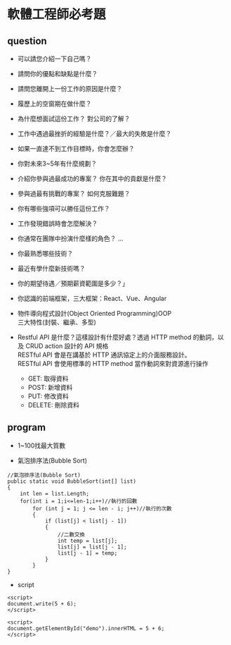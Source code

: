 # 軟體工程師必考題

## question
* 可以請您介紹一下自己嗎？
* 請問你的優點和缺點是什麼？
* 請問您離開上一份工作的原因是什麼？
* 履歷上的空窗期在做什麼？
* 為什麼想面試這份工作？ 對公司的了解？
* 工作中遇過最挫折的經驗是什麼？／最大的失敗是什麼？
* 如果一直達不到工作目標時，你會怎麼辦？
* 你對未來3~5年有什麼規劃？

* 介紹你參與過最成功的專案？ 你在其中的貢獻是什麼？
* 參與過最有挑戰的專案？ 如何克服難題？
* 你有哪些強項可以勝任這份工作？
* 工作發現錯誤時會怎麼解決？
* 你通常在團隊中扮演什麼樣的角色？ ...
* 你最熟悉哪些技術？
* 最近有學什麼新技術嗎？

* 你的期望待遇／預期薪資範圍是多少？」


* 你認識的前端框架，三大框架：React、Vue、Angular
* 物件導向程式設計(Object Oriented Programming)OOP  
  三大特性(封裝、繼承、多型)
* Restful API 是什麼？這樣設計有什麼好處？透過 HTTP method 的動詞，以及 CRUD action 設計的 API 規格  
  RESTful API 會是在講基於 HTTP 通訊協定上的介面服務設計。  
  RESTful API 會使用標準的 HTTP method 當作動詞來對資源進行操作  
  * GET: 取得資料
  * POST: 新增資料
  * PUT: 修改資料
  * DELETE: 刪除資料

## program

* 1~100找最大質數

* 氣泡排序法(Bubble Sort)
```
//氣泡排序法(Bubble Sort)
public static void BubbleSort(int[] list)
{
    int len = list.Length;
    for(int i = 1;i<=len-1;i++)//執行的回數
        for (int j = 1; j <= len - i; j++)//執行的次數
        {
            if (list[j] < list[j - 1])
            {
                //二數交換
                int temp = list[j];
                list[j] = list[j - 1];
                list[j - 1] = temp;
            }
        }
}
```

* script
```
<script>
document.write(5 + 6);
</script>

<script>
document.getElementById("demo").innerHTML = 5 + 6;
</script>
```